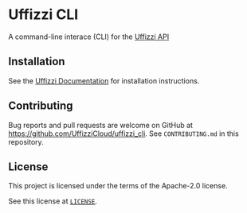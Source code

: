 # Uffizzi CLI

A command-line interace (CLI) for the [Uffizzi API](https://github.com/UffizziCloud/uffizzi)

## Installation

See the [Uffizzi Documentation](https://docs.uffizzi.com) for installation instructions.

## Contributing

Bug reports and pull requests are welcome on GitHub at https://github.com/UffizziCloud/uffizzi_cli. See `CONTRIBUTING.md` in this repository.

## License

This project is licensed under the terms of the Apache-2.0 license.

See this license at [`LICENSE`](LICENSE).
